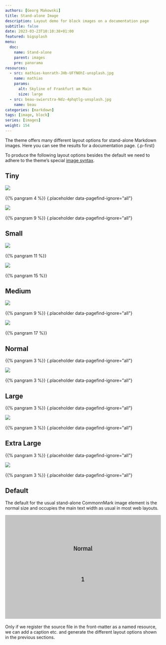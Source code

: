 ```yaml
---
authors: [Georg Makowski]
title: Stand-alone Image
description: Layout demo for block images on a documentation page
subtitle: false
date: 2023-03-23T10:10:38+01:00 
featured: bigsplash
menu:
  doc:
    name: Stand-alone
    parent: images
    pre: panorama
resources:
  - src: mathias-konrath-JHb-UFfNOhI-unsplash.jpg
    name: mathias
    params:
      alt: Skyline of Frankfurt am Main
      size: large
  - src: beau-swierstra-Ndz-4phqtlg-unsplash.jpg
    name: beau
categories: [markdown]
tags: [image, block]
series: [images]
weight: 154
---
```


The theme offers many different layout options for stand-alone Markdown images. Here you can see the results for a documentation page.
{.p-first}
<!--more-->

To produce the following layout options besides the default we need to adhere to the theme’s special [image syntax](/doc/basic/image/syntax).

## Tiny

![](fig-tiny)

{{% pangram 4 %}}
{.placeholder data-pagefind-ignore="all"}

![](fig-tiny?posh=right)

{{% pangram 9 %}}
{.placeholder data-pagefind-ignore="all"}

## Small

![](fig-small-portrait?posh=left)

{{% pangram 11 %}}

![](fig-small?posh=right)

{{% pangram 15 %}}

## Medium

![](fig-medium)

{{% pangram 9 %}}
{.placeholder data-pagefind-ignore="all"}

![](fig-medium?posh=left)

{{% pangram 17 %}}

## Normal
{{% pangram 3 %}}
{.placeholder data-pagefind-ignore="all"}

![](fig-normal)

{{% pangram 3 %}}
{.placeholder data-pagefind-ignore="all"}

## Large
{{% pangram 3 %}}
{.placeholder data-pagefind-ignore="all"}

![](fig-large)

{{% pangram 3 %}}
{.placeholder data-pagefind-ignore="all"}

## Extra Large

{{% pangram 3 %}}
{.placeholder data-pagefind-ignore="all"}

![](fig-xlarge)

{{% pangram 3 %}}
{.placeholder data-pagefind-ignore="all"}

## Default

The default for the usual stand-alone CommonnMark image element is the normal size and occupies the main text width as usual in most web layouts.

![Placeholder image](fig/normal.svg)

Only if we register the source file in the front-matter as a named resource, we can add a caption etc. and generate the different layout options shown in the previous sections.
